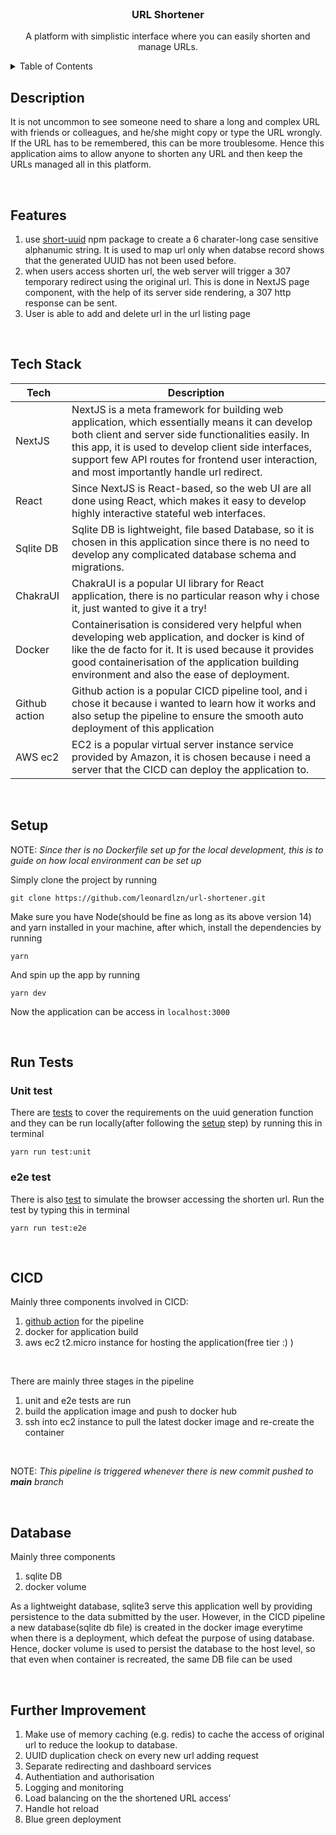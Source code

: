 <br />
<div align="center">
  <h3 align="center">URL Shortener</h3>

  <p align="center">
    A platform with simplistic interface where you can easily shorten and manage URLs.
  </p>
</div>

<details>
  <summary>Table of Contents</summary>
  <ol>
    <li><a href="#description">Description</a></li>
    <li><a href="#features">Features</a></li>
    <li><a href="#tech-stack">Tech Stack</a></li>
    <li><a href="#setup">Setup</a></li>
    <li><a href="#run-tests">Run Tests</a></li>
    <li><a href="#cicd">CICD</a></li>
    <li><a href="#database">Database</a></li>
    <li><a href="#further-improvement">Further Improvement</a></li>
  </ol>
</details>

## Description

It is not uncommon to see someone need to share a long and complex URL with friends or colleagues, and he/she might copy or type the URL wrongly. If the URL has to be remembered, this can be more troublesome. Hence this application aims to allow anyone to shorten any URL and then keep the URLs managed all in this platform.

<br />

## Features

1. use [short-uuid](https://github.com/oculus42/short-uuid) npm package to create a 6 charater-long case sensitive alphanumic string. It is used to map url only when databse record shows that the generated UUID has not been used before.
2. when users access shorten url, the web server will trigger a 307 temporary redirect using the original url. This is done in NextJS page component, with the help of its server side rendering, a 307 http response can be sent.
3. User is able to add and delete url in the url listing page

<br />

## Tech Stack

| Tech          | Description                                                                                                                                                                                                                                                                                                    |
| ------------- | -------------------------------------------------------------------------------------------------------------------------------------------------------------------------------------------------------------------------------------------------------------------------------------------------------------- |
| NextJS        | NextJS is a meta framework for building web application, which essentially means it can develop both client and server side functionalities easily. In this app, it is used to develop client side interfaces, support few API routes for frontend user interaction, and most importantly handle url redirect. |
| React         | Since NextJS is React-based, so the web UI are all done using React, which makes it easy to develop highly interactive stateful web interfaces.                                                                                                                                                                |
| Sqlite DB     | Sqlite DB is lightweight, file based Database, so it is chosen in this application since there is no need to develop any complicated database schema and migrations.                                                                                                                                           |
| ChakraUI      | ChakraUI is a popular UI library for React application, there is no particular reason why i chose it, just wanted to give it a try!                                                                                                                                                                            |
| Docker        | Containerisation is considered very helpful when developing web application, and docker is kind of like the de facto for it. It is used because it provides good containerisation of the application building environment and also the ease of deployment.                                                     |
| Github action | Github action is a popular CICD pipeline tool, and i chose it because i wanted to learn how it works and also setup the pipeline to ensure the smooth auto deployment of this application                                                                                                                      |
| AWS ec2       | EC2 is a popular virtual server instance service provided by Amazon, it is chosen because i need a server that the CICD can deploy the application to.                                                                                                                                                         |

<br />

## Setup

NOTE: _Since ther is no Dockerfile set up for the local development, this is to guide on how local environment can be set up_

Simply clone the project by running

```
git clone https://github.com/leonardlzn/url-shortener.git
```

Make sure you have Node(should be fine as long as its above version 14) and yarn installed in your machine, after which, install the dependencies by running

```
yarn
```

And spin up the app by running

```
yarn dev
```

Now the application can be access in `localhost:3000`

<br />

## Run Tests

### Unit test

There are [tests](https://github.com/leonardlzn/url-shortener/blob/main/src/utils/index.test.ts) to cover the requirements on the uuid generation function and they can be run locally(after following the [setup](https://github.com/leonardlzn/url-shortener#setup) step) by running this in terminal

```
yarn run test:unit
```

### e2e test

There is also [test](https://github.com/leonardlzn/url-shortener/blob/main/e2e/redirect.spec.ts) to simulate the browser accessing the shorten url. Run the test by typing this in terminal

```
yarn run test:e2e
```

<br />

## CICD

Mainly three components involved in CICD:

1. [github action](https://github.com/leonardlzn/url-shortener/blob/main/.github/workflows/deploy.yml) for the pipeline
2. docker for application build
3. aws ec2 t2.micro instance for hosting the application(free tier :) )

<br />

There are mainly three stages in the pipeline

1. unit and e2e tests are run
2. build the application image and push to docker hub
3. ssh into ec2 instance to pull the latest docker image and re-create the container

<br />

NOTE: _This pipeline is triggered whenever there is new commit pushed to **main** branch_

<br />

## Database

Mainly three components

1. sqlite DB
2. docker volume

As a lightweight database, sqlite3 serve this application well by providing persistence to the data submitted by the user. However, in the CICD pipeline a new database(sqlite db file) is created in the docker image everytime when there is a deployment, which defeat the purpose of using database. Hence, docker volume is used to persist the database to the host level, so that even when container is recreated, the same DB file can be used

<br />

## Further Improvement

1. Make use of memory caching (e.g. redis) to cache the access of original url to reduce the lookup to database.
2. UUID duplication check on every new url adding request
3. Separate redirecting and dashboard services
4. Authentiation and authorisation
5. Logging and monitoring
6. Load balancing on the the shortened URL access'
7. Handle hot reload
8. Blue green deployment

